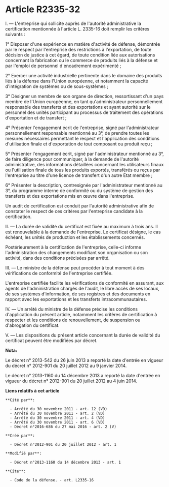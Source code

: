 # Article R2335-32

I. ― L'entreprise qui sollicite auprès de l'autorité administrative la certification mentionnée à l'article L. 2335-16 doit
remplir les critères suivants : 

1° Disposer d'une expérience en matière d'activité de défense, démontrée par le respect par l'entreprise des restrictions à
l'exportation, de toute décision de justice à cet égard, de toute condition liée aux autorisations concernant la fabrication
ou le commerce de produits liés à la défense et par l'emploi de personnel d'encadrement expérimenté ; 

2° Exercer une activité industrielle pertinente dans le domaine des produits liés à la défense dans l'Union européenne, et
notamment la capacité d'intégration de systèmes ou de sous-systèmes ; 

3° Désigner un membre de son organe de direction, ressortissant d'un pays membre de l'Union européenne, en tant
qu'administrateur personnellement responsable des transferts et des exportations et ayant autorité sur le personnel des
unités participant au processus de traitement des opérations d'exportation et de transfert ; 

4° Présenter l'engagement écrit de l'entreprise, signé par l'administrateur personnellement responsable mentionné au 3°, de
prendre toutes les mesures nécessaires permettant le respect et l'application des conditions d'utilisation finale et
d'exportation de tout composant ou produit reçu ; 

5° Présenter l'engagement écrit, signé par l'administrateur mentionné au 3°, de faire diligence pour communiquer, à la
demande de l'autorité administrative, des informations détaillées concernant les utilisateurs finaux ou l'utilisation finale
de tous les produits exportés, transférés ou reçus par l'entreprise au titre d'une licence de transfert d'un autre Etat
membre ; 

6° Présenter la description, contresignée par l'administrateur mentionné au 3°, du programme interne de conformité ou du
système de gestion des transferts et des exportations mis en œuvre dans l'entreprise. 

Un audit de certification est conduit par l'autorité administrative afin de constater le respect de ces critères par
l'entreprise candidate à la certification. 

II. ― La durée de validité du certificat est fixée au maximum à trois ans. Il est renouvelable à la demande de l'entreprise.
Le certificat désigne, le cas échéant, les unités de production et les établissements concernés. 

Postérieurement à la certification de l'entreprise, celle-ci informe l'administration des changements modifiant son
organisation ou son activité, dans des conditions précisées par arrêté. 

III. ― Le ministre de la défense peut procéder à tout moment à des vérifications de conformité de l'entreprise certifiée. 

L'entreprise certifiée facilite les vérifications de conformité en assurant, aux agents de l'administration chargés de
l'audit, le libre accès de ses locaux, de ses systèmes d'information, de ses registres et des documents en rapport avec les
exportations et les transferts intracommunautaires. 

IV. ― Un arrêté du ministre de la défense précise les conditions d'application du présent article, notamment les critères de
certification à respecter et les conditions de renouvellement, de suspension ou d'abrogation du certificat. 

V. ― Les dispositions du présent article concernant la durée de validité du certificat peuvent être modifiées par décret.

**Nota:**

Le décret n° 2013-542 du 26 juin 2013 a reporté la date d'entrée en vigueur du décret n° 2012-901 du 20 juillet 2012 au 9
janvier 2014.

Le décret n° 2013-1160 du 14 décembre 2013 a reporté la date d'entrée en vigueur du décret n° 2012-901 du 20 juillet 2012 au
4 juin 2014.

**Liens relatifs à cet article**

	**Cité par**:

	  - Arrêté du 30 novembre 2011 - art. 12 (VD)
	  - Arrêté du 30 novembre 2011 - art. 2 (VD)
	  - Arrêté du 30 novembre 2011 - art. 4 (VD)
	  - Arrêté du 30 novembre 2011 - art. 6 (VD)
	  - Décret n°2016-686 du 27 mai 2016 - art. 2 (V)

	**Créé par**:

	  - Décret n°2012-901 du 20 juillet 2012 - art. 1

	**Modifié par**:

	  - Décret n°2013-1160 du 14 décembre 2013 - art. 1

	**Cite**:

	  - Code de la défense. - art. L2335-16
